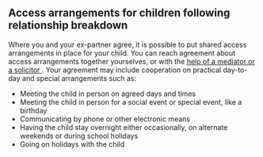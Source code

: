 ##  Access arrangements for children following relationship breakdown

Where you and your ex-partner agree, it is possible to put shared access
arrangements in place for your child. You can reach agreement about access
arrangements together yourselves, or with the [ help of a mediator or a
solicitor ](https://services.courts.ie/Family-Law/getting-help) . Your
agreement may include cooperation on practical day-to-day and special
arrangements such as:

  * Meeting the child in person on agreed days and times 
  * Meeting the child in person for a social event or special event, like a birthday 
  * Communicating by phone or other electronic means 
  * Having the child stay overnight either occasionally, on alternate weekends or during school holidays 
  * Going on holidays with the child 
